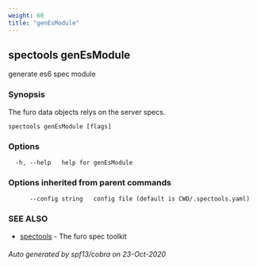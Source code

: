 ```yaml
---
weight: 60
title: "genEsModule"
---
```


## spectools genEsModule

generate es6 spec module

### Synopsis

The furo data objects relys on the server specs. 


```
spectools genEsModule [flags]
```

### Options

```
  -h, --help   help for genEsModule
```

### Options inherited from parent commands

```
      --config string   config file (default is CWD/.spectools.yaml)
```

### SEE ALSO

* [spectools](spectools.md)	 - The furo spec toolkit

###### Auto generated by spf13/cobra on 23-Oct-2020
